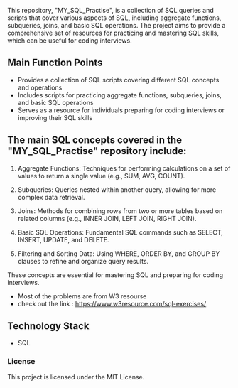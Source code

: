This repository, "MY_SQL_Practise", is a collection of SQL queries and scripts that cover various aspects of SQL, including aggregate functions, subqueries, joins, and basic SQL operations. The project aims to provide a comprehensive set of resources for practicing and mastering SQL skills, which can be useful for coding interviews.

## Main Function Points
- Provides a collection of SQL scripts covering different SQL concepts and operations
- Includes scripts for practicing aggregate functions, subqueries, joins, and basic SQL operations
- Serves as a resource for individuals preparing for coding interviews or improving their SQL skills

## The main SQL concepts covered in the "MY_SQL_Practise" repository include:

1. Aggregate Functions: Techniques for performing calculations on a set of values to return a single value (e.g., SUM, AVG, COUNT).

2. Subqueries: Queries nested within another query, allowing for more complex data retrieval.

3. Joins: Methods for combining rows from two or more tables based on related columns (e.g., INNER JOIN, LEFT JOIN, RIGHT JOIN).

4. Basic SQL Operations: Fundamental SQL commands such as SELECT, INSERT, UPDATE, and DELETE.

5. Filtering and Sorting Data: Using WHERE, ORDER BY, and GROUP BY clauses to refine and organize query results.

These concepts are essential for mastering SQL and preparing for coding interviews.

- Most of the problems are from W3 resourse
- check out the link : https://www.w3resource.com/sql-exercises/
 
## Technology Stack
- SQL
  
### License
This project is licensed under the MIT License.

